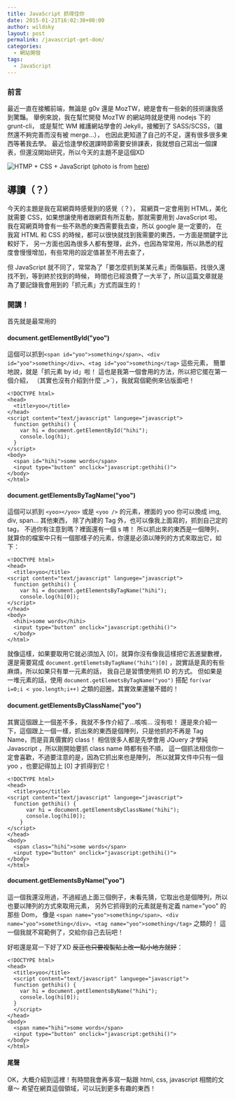 ```yaml
---
title: JavaScript 抓得住你
date: 2015-01-21T16:02:30+08:00
author: wildsky
layout: post
permalink: /javascript-get-dom/
categories:
  - 網站開發
tags:
  - JavaScript
---
```


### 前言

最近一直在接觸前端，無論是 g0v 還是 MozTW，總是會有一些新的技術讓我感到驚豔。
舉例來說，我在幫忙開發 MozTW 的網站時就是使用 nodejs 下的 grunt-cli，
或是幫忙 WM 維護網站學會的 Jekyll，接觸到了 SASS/SCSS，（雖然還不夠完善而沒有被 merge…），
也因此更知道了自己的不足，還有很多很多東西等著我去學。
最近恰逢學校選課時節需要安排課表，我就想自己寫出一個課表，但還沒開始研究，所以今天的主題不是這個XD

![HTMP + CSS + JavaScript](https://i.imgur.com/fWrUQtY.jpg)
(photo is from [here](http://agyp-css.com/css3-vs-javascript/))

## 導讀（？）

今天的主題是我在寫網頁時感覺到的感覺（？），
寫網頁一定會用到 HTML，美化就需要 CSS，如果想讓使用者跟網頁有所互動，那就需要用到 JavaScript 啦。
我在寫網頁時會有一些不熟悉的東西需要我去查，所以 google 是一定要的，
在我寫 HTML 和 CSS 的時候，都可以很快就找到我需要的東西，一方面是關鍵字比較好下，
另一方面也因為很多人都有整理，此外，也因為常常用，所以熟悉的程度會慢慢增加，有些常用的設定值甚至不用去查了，

但 JavaScript 就不同了，常常為了「要怎麼抓到某某元素」而傷腦筋，找很久還找不到，等到終於找到的時候，
時間也已經浪費了一大半了，所以這篇文章就是為了要記錄我會用到的「抓元素」方式而誕生的！

### 開講！

首先就是最常用的

#### document.getElementById("yoo")

這個可以抓到`<span id="yoo">something</span>`、`<div id="yoo">something</div>`、`<tag id="yoo">something</tag>` 這些元素，
簡單地說，就是「抓元素 by id」啦！
這也是我第一個會用的方法，所以把它擺在第一個介紹，
（其實也沒有介紹到什麼ˊ_>ˋ），我就寫個範例來佔版面吧！

```
<!DOCTYPE html>
<head>
  <title>yoo</title>
</head>
<script content="text/javascript" languege="javascript">
  function gethihi() {
    var hi = document.getElementById("hihi");
    console.log(hi);
  }
</script>
<body>
  <span id="hihi">some words</span>
  <input type="button" onclick="javascript:gethihi()">
</body>
</html>
```

#### document.getElementsByTagName("yoo")

這個可以抓到 `<yoo></yoo>` 或是 `<yoo />` 的元素，裡面的 yoo 你可以換成 img, div, span… 其他東西，
除了內建的 Tag 外，也可以像我上面寫的，抓到自己定的 tag，
不過你有注意到嗎？裡面還有一個 s 唷！
所以抓出來的東西是一個陣列，就算你的檔案中只有一個那樣子的元素，你還是必須以陣列的方式來取出它，如下：

```
<!DOCTYPE html>
<head>
  <title>yoo</title>
<script content="text/javascript" languege="javascript">
  function gethihi() {
    var hi = document.getElementsByTagName("hihi");
    console.log(hi[0]);
</script>
</head>
<body>
  <hihi>some words</hihi>
  <input type="button" onclick="javascript:gethihi()">
  </body>
</html>
```

就像這樣，如果要取用它就必須加入 [0]，就算你沒有像我這樣把它丟進變數裡，
還是需要寫成 `document.getElemetsByTagName("hihi")[0]` ，說實話是真的有些麻煩，所以如果只有單一元素的話，
我自己是習慣使用抓 ID 的方式。
但如果是一堆元素的話，使用 `document.getElemetsByTagName("yoo")` 搭配 `for(var i=0;i < yoo.length;i++)` 之類的迴圈，其實效果還蠻不錯的！

#### document.getElementsByClassName("yoo")

其實這個跟上一個差不多，我就不多作介紹了…咳咳… 沒有啦！
還是來介紹一下，這個跟上一個一樣，抓出來的東西是個陣列，只是他抓的不再是 Tag Name，而是貨真價實的 class！
相信很多人都是先學會用 JQuery 才學純 Javascript ，所以剛開始要抓 class name 時都有些不順，
這一個抓法相信你一定會喜歡，不過要注意的是，因為它抓出來也是陣列，
所以就算文件中只有一個 yoo ，也要記得加上 [0] 才抓得到它！

```
<!DOCTYPE html>
<head>
  <title>yoo</title>
<script content="text/javascript" languege="javascript">
  function gethihi() {
      var hi = document.getElementsByClassName("hihi");
      console.log(hi[0]);
    }
</script>
</head>
<body>
  <span class="hihi">some words</span>
  <input type="button" onclick="javascript:gethihi()">
</body>
</html>
```

#### document.getElementsByName("yoo")

這一個我還沒用過，不過經過上面三個例子，未看先猜，它取出也是個陣列，所以也要以陣列的方式來取用元素，
另外它抓得到的元素就是有定義 name="yoo" 的那些 Dom，
像是 `<span name="yoo">something</span>`、`<div name="yoo">something</div>`、`<tag name="yoo">something</tag>` 之類的！
這一個我就不寫範例了，交給你自己去玩吧！

好啦還是寫一下好了XD <del>反正也只要複製貼上改一點小地方就好</del>：

```
<!DOCTYPE html>
<head>
  <title>yoo</title>
  <script content="text/javascript" languege="javascript">
  function gethihi() {
    var hi = document.getElementsByName("hihi");
    console.log(hi[0]);
  }
  </script>
</head>
<body>
  <span name="hihi">some words</span>
  <input type="button" onclick="javascript:gethihi()">
</body>
</html>
```

#### 尾聲

OK，大概介紹到這裡！有時間我會再多寫一點跟 html, css, javascript 相關的文章～
希望在網頁這個領域，可以玩到更多有趣的東西！
